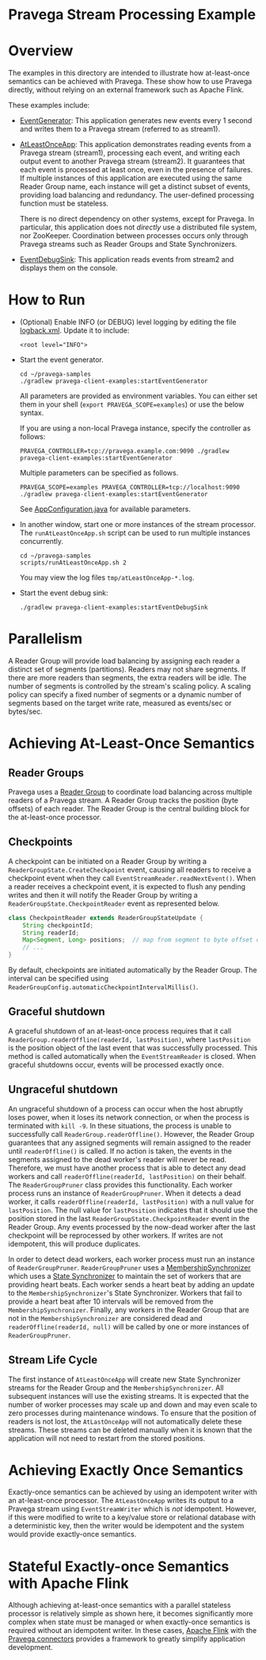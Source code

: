 # Pravega Stream Processing Example

# Overview

The examples in this directory are intended to illustrate how at-least-once semantics can be achieved with Pravega.
These show how to use Pravega directly, without relying on an external framework such as Apache Flink.

These examples include:

- [EventGenerator](EventGenerator.java):
  This application generates new events every 1 second
  and writes them to a Pravega stream (referred to as stream1).

- [AtLeastOnceApp](AtLeastOnceApp.java):
  This application demonstrates reading events from a Pravega stream (stream1), processing each event,
  and writing each output event to another Pravega stream (stream2).
  It guarantees that each event is processed at least once, even in the presence of failures.
  If multiple instances of this application are executed using the same Reader Group name,
  each instance will get a distinct subset of events, providing load balancing and redundancy.
  The user-defined processing function must be stateless.
  
  There is no direct dependency on other systems, except for Pravega.
  In particular, this application does not *directly* use a distributed file system, nor ZooKeeper.
  Coordination between processes occurs only through Pravega streams such as
  Reader Groups and State Synchronizers.

- [EventDebugSink](EventDebugSink.java):
  This application reads events from stream2 and displays them on the console.

# How to Run

- (Optional) Enable INFO (or DEBUG) level logging by editing the file [logback.xml](../../../../../resources/logback.xml).
  Update it to include:
  ```
  <root level="INFO">
  ```

-  Start the event generator.
   ```shell script
   cd ~/pravega-samples
   ./gradlew pravega-client-examples:startEventGenerator
   ```

   All parameters are provided as environment variables.
   You can either set them in your shell (`export PRAVEGA_SCOPE=examples`) or use the below syntax.

   If you are using a non-local Pravega instance, specify the controller as follows:
   ```shell script
   PRAVEGA_CONTROLLER=tcp://pravega.example.com:9090 ./gradlew pravega-client-examples:startEventGenerator
   ```

   Multiple parameters can be specified as follows.
   ```shell script
   PRAVEGA_SCOPE=examples PRAVEGA_CONTROLLER=tcp://localhost:9090 ./gradlew pravega-client-examples:startEventGenerator
   ```

   See [AppConfiguration.java](AppConfiguration.java) for available parameters.

- In another window, start one or more instances of the stream processor.
  The `runAtLeastOnceApp.sh` script can be used to run multiple instances concurrently.
  
  ```shell script
  cd ~/pravega-samples
  scripts/runAtLeastOnceApp.sh 2
  ```
  
  You may view the log files `tmp/atLeastOnceApp-*.log`.

- Start the event debug sink:
  ```shell script
  ./gradlew pravega-client-examples:startEventDebugSink
  ```

# Parallelism

A Reader Group will provide load balancing by assigning each reader a distinct set of segments (partitions).
Readers may not share segments. 
If there are more readers than segments, the extra readers will be idle.
The number of segments is controlled by the stream's scaling policy.
A scaling policy can specify a fixed number of segments or a dynamic number of segments based on
the target write rate, measured as events/sec or bytes/sec.

# Achieving At-Least-Once Semantics

## Reader Groups

Pravega uses a [Reader Group](http://pravega.io/docs/latest/reader-group-design/) to coordinate 
load balancing across multiple readers of a Pravega stream.
A Reader Group tracks the position (byte offsets) of each reader.
The Reader Group is the central building block for the at-least-once processor.

## Checkpoints

A checkpoint can be initiated on a Reader Group by writing a `ReaderGroupState.CreateCheckpoint` event, 
causing all readers to receive a checkpoint event when they call `EventStreamReader.readNextEvent()`.
When a reader receives a checkpoint event,
it is expected to flush any pending writes and then it will notify the Reader Group by writing a 
`ReaderGroupState.CheckpointReader` event as represented below.

```java
class CheckpointReader extends ReaderGroupStateUpdate {
    String checkpointId;
    String readerId;
    Map<Segment, Long> positions;  // map from segment to byte offset of the next event to read
    // ...
}
```

By default, checkpoints are initiated automatically by the Reader Group.
The interval can be specified using `ReaderGroupConfig.automaticCheckpointIntervalMillis()`.

## Graceful shutdown

A graceful shutdown of an at-least-once process requires that it call
`ReaderGroup.readerOffline(readerId, lastPosition)`, where `lastPosition`
is the position object of the last event that was successfully processed.
This method is called automatically when the `EventStreamReader` is closed.
When graceful shutdowns occur, events will be processed exactly once.

## Ungraceful shutdown

An ungraceful shutdown of a process can occur when the host abruptly loses power,
when it loses its network connection, or when the process is terminated with `kill -9`.
In these situations, the process is unable to successfully call `ReaderGroup.readerOffline()`.
However, the Reader Group guarantees that any assigned segments will remain assigned
to the reader until `readerOffline()` is called. 
If no action is taken, the events in the segments assigned to the dead worker's reader will never be read.
Therefore, we must have another process that is able to detect any dead workers
and call `readerOffline(readerId, lastPosition)` on their behalf.
The `ReaderGroupPruner` class provides this functionality.
Each worker process runs an instance of `ReaderGroupPruner`. 
When it detects a dead worker, it calls `readerOffline(readerId, lastPosition)` with
a null value for `lastPosition`. 
The null value for `lastPosition` indicates that it should use the position stored in the
last `ReaderGroupState.CheckpointReader` event in the Reader Group.
Any events processed by the now-dead worker after the last checkpoint will be reprocessed by other workers.
If writes are not idempotent, this will produce duplicates.

In order to detect dead workers, each worker process must run an instance of `ReaderGroupPruner`.
`ReaderGroupPruner` uses a [MembershipSynchronizer](MembershipSynchronizer.java) which uses a 
[State Synchronizer](http://pravega.io/docs/latest/state-synchronizer-design/) to
maintain the set of workers that are providing heart beats.
Each worker sends a heart beat by adding an update to the `MembershipSynchronizer`'s State Synchronizer.
Workers that fail to provide a heart beat after 10 intervals will be removed from the `MembershipSynchronizer`.
Finally, any workers in the Reader Group that are not in the `MembershipSynchronizer` are
considered dead and `readerOffline(readerId, null)` will be called by one or more instances of `ReaderGroupPruner`.

## Stream Life Cycle

The first instance of `AtLeastOnceApp` will create new State Synchronizer streams for the Reader Group and the `MembershipSynchronizer`.
All subsequent instances will use the existing streams. 
It is expected that the number of worker processes may scale up and down and may even scale to zero processes during maintenance windows.
To ensure that the position of readers is not lost, the `AtLastOnceApp` will not automatically delete these streams.
These streams can be deleted manually when it is known that the application will not need to restart from the
stored positions.

# Achieving Exactly Once Semantics

Exactly-once semantics can be achieved by using an idempotent writer with an at-least-once processor.
The `AtLeastOnceApp` writes its output to a Pravega stream using `EventStreamWriter` which is *not* idempotent.
However, if this were modified to write to a key/value store or relational database
with a deterministic key, then the writer would be idempotent and the system would provide exactly-once semantics.

# Stateful Exactly-once Semantics with Apache Flink

Although achieving at-least-once semantics with a parallel stateless processor is relatively simple
as shown here, it becomes significantly more complex when state must be managed
or when exactly-once semantics is required without an idempotent writer.
In these cases, [Apache Flink](https://flink.apache.org/) with the 
[Pravega connectors](https://github.com/pravega/flink-connectors) provides a framework
to greatly simplify application development.
